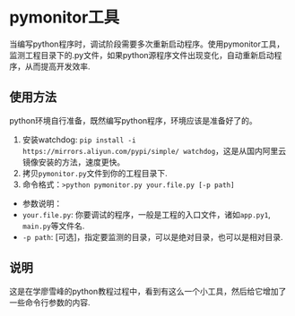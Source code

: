 # pymonitor工具
当编写python程序时，调试阶段需要多次重新启动程序。使用pymonitor工具，监测工程目录下的.py文件，如果python源程序文件出现变化，自动重新启动程序，从而提高开发效率.
## 使用方法
python环境自行准备，既然编写python程序，环境应该是准备好了的。
1. 安装watchdog: `pip install -i https://mirrors.aliyun.com/pypi/simple/ watchdog`，这是从国内阿里云镜像安装的方法，速度更快。
2. 拷贝`pymonitor.py`文件到你的工程目录下.
3. 命令格式：`>python pymonitor.py your.file.py [-p path]`
* 参数说明：
* `your.file.py`: 你要调试的程序，一般是工程的入口文件，诸如`app.py1`, `main.py`等文件名.
* `-p path`: [可选]，指定要监测的目录，可以是绝对目录，也可以是相对目录.
## 说明
这是在学廖雪峰的python教程过程中，看到有这么一个小工具，然后给它增加了一些命令行参数的内容.
